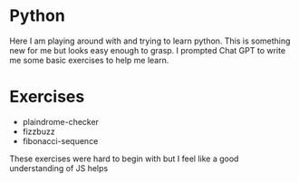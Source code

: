 # Python

Here I am playing around with and trying to learn python. This is something new for me but looks easy enough to grasp.
I prompted Chat GPT to write me some basic exercises to help me learn.

# Exercises

- plaindrome-checker
- fizzbuzz
- fibonacci-sequence

These exercises were hard to begin with but I feel like a good understanding of JS helps
